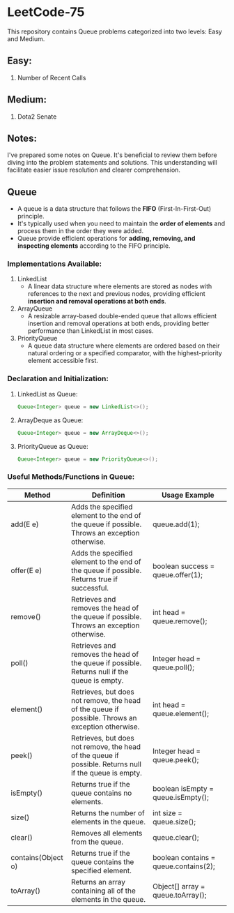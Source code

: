# LeetCode-75

This repository contains Queue problems categorized into two levels: Easy and Medium.

## Easy: 
1. Number of Recent Calls

## Medium: 
1. Dota2 Senate

## Notes:

I've prepared some notes on Queue. It's beneficial to review them before diving into the problem statements and solutions. This understanding will facilitate easier issue resolution and clearer comprehension.

## Queue

- A queue is a data structure that follows the **FIFO** (First-In-First-Out) principle.
- It's typically used when you need to maintain the **order of elements** and process them in the order they were added.
- Queue provide efficient operations for **adding, removing, and inspecting elements** according to the FIFO principle.

### Implementations Available:

1. LinkedList
    - A linear data structure where elements are stored as nodes with references to the next and previous nodes, providing efficient **insertion and removal operations at both ends**.
2. ArrayQueue
    - A resizable array-based double-ended queue that allows efficient insertion and removal operations at both ends, providing better performance than LinkedList in most cases.
3. PriorityQueue
    - A queue data structure where elements are ordered based on their natural ordering or a specified comparator, with the highest-priority element accessible first.

### Declaration and Initialization: 

1. LinkedList as Queue:
    ```java
    Queue<Integer> queue = new LinkedList<>();

2. ArrayDeque as Queue:
    ```java
    Queue<Integer> queue = new ArrayDeque<>();

3. PriorityQueue as Queue:
    ```java
    Queue<Integer> queue = new PriorityQueue<>();

### Useful Methods/Functions in Queue:

| Method | Definition | Usage Example |
| -------- | -------- | -------- |
| add(E e)   |Adds the specified element to the end of the queue if possible. Throws an exception otherwise.   | queue.add(1);  |
| offer(E e)  | Adds the specified element to the end of the queue if possible. Returns true if successful.   | boolean success = queue.offer(1); |
| remove() | Retrieves and removes the head of the queue if possible. Throws an exception otherwise.   |int head = queue.remove(); |
| poll()  | Retrieves and removes the head of the queue if possible. Returns null if the queue is empty.   | Integer head = queue.poll(); |
| element() | Retrieves, but does not remove, the head of the queue if possible. Throws an exception otherwise.   | int head = queue.element(); |
| peek() | Retrieves, but does not remove, the head of the queue if possible. Returns null if the queue is empty.   | Integer head = queue.peek(); |
| isEmpty()   |Returns true if the queue contains no elements.   | boolean isEmpty = queue.isEmpty();  |
| size()  | Returns the number of elements in the queue.   | int size = queue.size(); |
| clear() | Removes all elements from the queue.	   |queue.clear(); |
| contains(Object o)  | Returns true if the queue contains the specified element.   | boolean contains = queue.contains(2); |
| toArray() | Returns an array containing all of the elements in the queue.   | Object[] array = queue.toArray(); |
